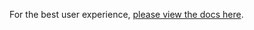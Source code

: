 For the best user experience, [please view the docs here](https://synfinatic.github.io/aws-sso-cli/).
